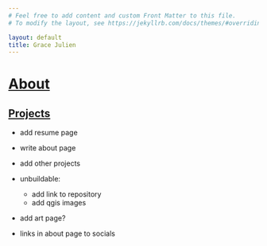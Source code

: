 ```yaml
---
# Feel free to add content and custom Front Matter to this file.
# To modify the layout, see https://jekyllrb.com/docs/themes/#overriding-theme-defaults

layout: default
title: Grace Julien
---
```

# [About](./about)

## [Projects](./projects)

- add resume page
- write about page
- add other projects
- unbuildable:
    - add link to repository
    - add qgis images 

- add art page?
- links in about page to socials